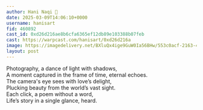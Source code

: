 ```yaml
---
author: Hani Naqi 🎩
date: 2025-03-09T14:06:10+0000
username: hanisart
fid: 460892
cast_id: 0xd26d216ae8b6cfa6365ef12db89e103388b07feb
cast: https://warpcast.com/hanisart/0xd26d216a
image: https://imagedelivery.net/BXluQx4ige9GuW0Ia56BHw/553c0acf-2163-4f21-977d-d5124285a000/original
layout: post
---
```

Photography, a dance of light with shadows,    
A moment captured in the frame of time, eternal echoes.    
The camera's eye sees with love’s delight,    
Plucking beauty from the world’s vast sight.    
Each click, a poem without a word,    
Life’s story in a single glance, heard.  

<img src='https://imagedelivery.net/BXluQx4ige9GuW0Ia56BHw/553c0acf-2163-4f21-977d-d5124285a000/original' alt='' referrerpolicy='no-referrer'/>